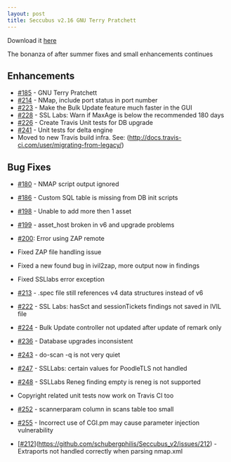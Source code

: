```yaml
---
layout: post
title: Seccubus v2.16 GNU Terry Pratchett
---
```


Download it [here](https://github.com/schubergphilis/Seccubus_v2/releases)

The bonanza of after summer fixes and small enhancements continues

Enhancements
------------
* [#185](https://github.com/schubergphilis/Seccubus_v2/issues/185) - GNU Terry Pratchett
* [#214](https://github.com/schubergphilis/Seccubus_v2/issues/214) - NMap, include port status in port number
* [#223](https://github.com/schubergphilis/Seccubus_v2/issues/223) - Make the Bulk Update feature much faster in the GUI
* [#228](https://github.com/schubergphilis/Seccubus_v2/issues/228) - SSL Labs: Warn if MaxAge is below the recommended 180 days
* [#226](https://github.com/schubergphilis/Seccubus_v2/issues/226) - Create Travis Unit tests for DB upgrade
* [#241](https://github.com/schubergphilis/Seccubus_v2/issues/241) - Unit tests for delta engine
* Moved to new Travis build infra. See: (http://docs.travis-ci.com/user/migrating-from-legacy/)	

Bug Fixes
---------
* [#180](https://github.com/schubergphilis/Seccubus_v2/issues/180) - NMAP script output ignored
* [#186](https://github.com/schubergphilis/Seccubus_v2/issues/186) - Custom SQL table is missing from DB init scripts
* [#198](https://github.com/schubergphilis/Seccubus_v2/issues/198) - Unable to add more then 1 asset
* [#199](https://github.com/schubergphilis/Seccubus_v2/issues/199) - asset_host broken in v6 and upgrade problems
* [#200](https://github.com/schubergphilis/Seccubus_v2/issues/200): Error using ZAP remote
* Fixed ZAP file handling issue
* Fixed a new found bug in ivil2zap, more output now in findings
* Fixed SSLlabs error exception
* [#213](https://github.com/schubergphilis/Seccubus_v2/issues/213) - .spec file still references v4 data structures instead of v6
* [#222](https://github.com/schubergphilis/Seccubus_v2/issues/222) - SSL Labs: hasSct and sessionTickets findings not saved in IVIL file
* [#224](https://github.com/schubergphilis/Seccubus_v2/issues/224) - Bulk Update controller not updated after update of remark only
* [#236](https://github.com/schubergphilis/Seccubus_v2/issues/236) - Database upgrades inconsistent
* [#243](https://github.com/schubergphilis/Seccubus_v2/issues/243) - do-scan -q is not very quiet
* [#247](https://github.com/schubergphilis/Seccubus_v2/issues/247) - SSLLabs: certain values for PoodleTLS not handled
* [#248](https://github.com/schubergphilis/Seccubus_v2/issues/248) - SSLLabs Reneg finding empty is reneg is not supported 
* Copyright related unit tests now work on Travis CI too
* [#252](https://github.com/schubergphilis/Seccubus_v2/issues/252) - scannerparam column in scans table too small
* [#255](https://github.com/schubergphilis/Seccubus_v2/issues/255) - Incorrect use of CGI.pm may cause parameter injection vulnerability





* [[#212](https://github.com/schubergphilis/Seccubus_v2/issues/212)](https://github.com/schubergphilis/Seccubus_v2/issues/212) - Extraports not handled correctly when parsing nmap.xml
